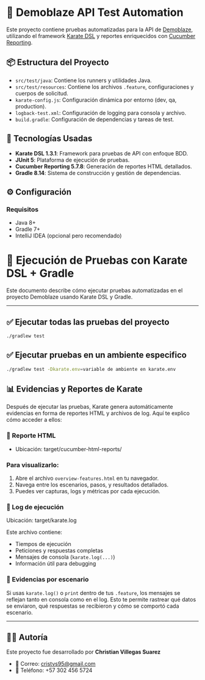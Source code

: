 # 🧪 Demoblaze API Test Automation

Este proyecto contiene pruebas automatizadas para la API de [Demoblaze](https://www.demoblaze.com/), utilizando el framework [Karate DSL](https://github.com/intuit/karate) y reportes enriquecidos con [Cucumber Reporting](https://github.com/damianszczepanik/cucumber-reporting).

## 📦 Estructura del Proyecto

- `src/test/java`: Contiene los runners y utilidades Java.
- `src/test/resources`: Contiene los archivos `.feature`, configuraciones y cuerpos de solicitud.
- `karate-config.js`: Configuración dinámica por entorno (dev, qa, production).
- `logback-test.xml`: Configuración de logging para consola y archivo.
- `build.gradle`: Configuración de dependencias y tareas de test.

## 🚀 Tecnologías Usadas

- **Karate DSL 1.3.1**: Framework para pruebas de API con enfoque BDD.
- **JUnit 5**: Plataforma de ejecución de pruebas.
- **Cucumber Reporting 5.7.8**: Generación de reportes HTML detallados.
- **Gradle 8.14**: Sistema de construcción y gestión de dependencias.

## ⚙️ Configuración

### Requisitos

- Java 8+
- Gradle 7+
- IntelliJ IDEA (opcional pero recomendado)

# 🚀 Ejecución de Pruebas con Karate DSL + Gradle

Este documento describe cómo ejecutar pruebas automatizadas en el proyecto Demoblaze usando Karate DSL y Gradle.

---

## ✅ Ejecutar todas las pruebas del proyecto

```bash
./gradlew test
```
## ✅ Ejecutar pruebas en un ambiente especifico

```bash
./gradlew test -Dkarate.env=variable de ambiente en karate.env 
```

## 📊 Evidencias y Reportes de Karate

Después de ejecutar las pruebas, Karate genera automáticamente evidencias en forma de reportes HTML y archivos de log. Aquí te explico cómo acceder a ellos:

### 📁 Reporte HTML

- Ubicación: target/cucumber-html-reports/

### Para visualizarlo:

1. Abre el archivo `overview-features.html` en tu navegador.
2. Navega entre los escenarios, pasos, y resultados detallados.
3. Puedes ver capturas, logs y métricas por cada ejecución.

### 📄 Log de ejecución

Ubicación: target/karate.log

Este archivo contiene:

- Tiempos de ejecución
- Peticiones y respuestas completas
- Mensajes de consola (`karate.log(...)`)
- Información útil para debugging

### 🧪 Evidencias por escenario

Si usas `karate.log()` o `print` dentro de tus `.feature`, los mensajes se reflejan tanto en consola como en el log. Esto te permite rastrear qué datos se enviaron, qué respuestas se recibieron y cómo se comportó cada escenario.

---

## 👨‍💻 Autoría

Este proyecto fue desarrollado por **Christian Villegas Suarez**

- 📧 Correo: cristvs95@gmail.com
- 📱 Teléfono: +57 302 456 5724

